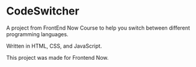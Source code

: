# CodeSwitcher
A project from FrontEnd Now Course to help you switch between different programming languages.

Written in HTML, CSS, and JavaScript.

This project was made for Frontend Now.